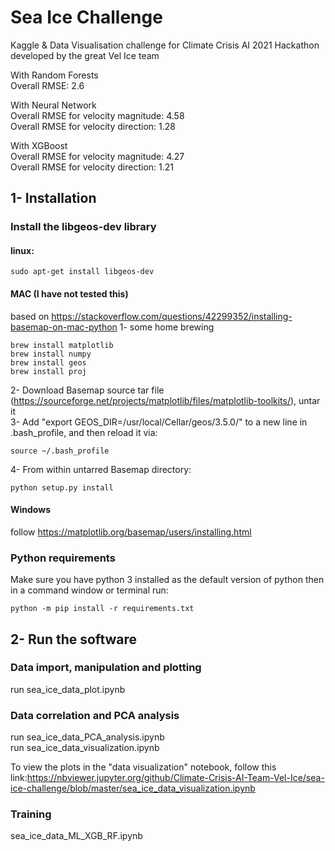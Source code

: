 # Sea Ice Challenge
Kaggle & Data Visualisation challenge for Climate Crisis AI 2021 Hackathon developed by the great Vel Ice team <br />

With Random Forests <br />
Overall RMSE:  2.6 <br />

With Neural Network  <br />
Overall RMSE for velocity magnitude:  4.58 <br />
Overall RMSE for velocity direction:  1.28 <br />

With XGBoost <br />
Overall RMSE for velocity magnitude:  4.27 <br />
Overall RMSE for velocity direction:  1.21 <br />
## 1- Installation
### Install the libgeos-dev library
#### linux:
```
sudo apt-get install libgeos-dev
```
#### MAC (I have not tested this)
based on https://stackoverflow.com/questions/42299352/installing-basemap-on-mac-python
1- some home brewing
```
brew install matplotlib
brew install numpy
brew install geos
brew install proj
```
2- Download Basemap source tar file (https://sourceforge.net/projects/matplotlib/files/matplotlib-toolkits/), untar it <br />
3- Add "export GEOS_DIR=/usr/local/Cellar/geos/3.5.0/" to a new line in .bash_profile, and then reload it via: <br />
```
source ~/.bash_profile
```
4- From within untarred Basemap directory:
```
python setup.py install
```
#### Windows
follow https://matplotlib.org/basemap/users/installing.html

### Python requirements
Make sure you have python 3 installed as the default version of python then in a command window or terminal run: <br />
```
python -m pip install -r requirements.txt 
```

## 2- Run the software
### Data import, manipulation and plotting
run sea_ice_data_plot.ipynb

### Data correlation and PCA analysis
run sea_ice_data_PCA_analysis.ipynb <br />
run sea_ice_data_visualization.ipynb 

To view the plots in the "data visualization" notebook, follow this link:https://nbviewer.jupyter.org/github/Climate-Crisis-AI-Team-Vel-Ice/sea-ice-challenge/blob/master/sea_ice_data_visualization.ipynb


### Training
sea_ice_data_ML_XGB_RF.ipynb


